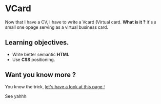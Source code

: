 # VCard

Now that I have a CV, I have to write a Vcard (Virtual card.
**What is it ?** It's a small one opage serving as a virtual business card.

## Learning objectives.

- Write better semantic **HTML**
- Use **CSS** positioning.

## Want you know more ?

You know the trick, [let's have a look at this page !](https://github.com/becodeorg/Swartz-6/blob/main/1.The-Field/8.Html-CSS/vcard.adoc)

See yahhh
